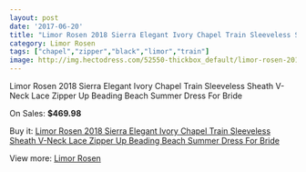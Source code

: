 ```yaml
---
layout: post
date: '2017-06-20'
title: "Limor Rosen 2018 Sierra Elegant Ivory Chapel Train Sleeveless Sheath V-Neck Lace Zipper Up Beading Beach Summer Dress For Bride"
category: Limor Rosen
tags: ["chapel","zipper","black","limor","train"]
image: http://img.hectodress.com/52550-thickbox_default/limor-rosen-2018-sierra-elegant-ivory-chapel-train-sleeveless-sheath-v-neck-lace-zipper-up-beading-beach-summer-dress-for-bride.jpg
---
```

Limor Rosen 2018 Sierra Elegant Ivory Chapel Train Sleeveless Sheath V-Neck Lace Zipper Up Beading Beach Summer Dress For Bride

On Sales: **$469.98**
<a href="https://www.hectodress.com/limor-rosen/16541-limor-rosen-2018-sierra-elegant-ivory-chapel-train-sleeveless-sheath-v-neck-lace-zipper-up-beading-beach-summer-dress-for-bride.html"><amp-img layout="responsive" width="600" height="600" src="//img.hectodress.com/52550-thickbox_default/limor-rosen-2018-sierra-elegant-ivory-chapel-train-sleeveless-sheath-v-neck-lace-zipper-up-beading-beach-summer-dress-for-bride.jpg" alt="Limor Rosen 2018 Sierra Elegant Ivory Chapel Train Sleeveless Sheath V-Neck Lace Zipper Up Beading Beach Summer Dress For Bride 0" /></a>
<a href="https://www.hectodress.com/limor-rosen/16541-limor-rosen-2018-sierra-elegant-ivory-chapel-train-sleeveless-sheath-v-neck-lace-zipper-up-beading-beach-summer-dress-for-bride.html"><amp-img layout="responsive" width="600" height="600" src="//img.hectodress.com/52552-thickbox_default/limor-rosen-2018-sierra-elegant-ivory-chapel-train-sleeveless-sheath-v-neck-lace-zipper-up-beading-beach-summer-dress-for-bride.jpg" alt="Limor Rosen 2018 Sierra Elegant Ivory Chapel Train Sleeveless Sheath V-Neck Lace Zipper Up Beading Beach Summer Dress For Bride 1" /></a>
<a href="https://www.hectodress.com/limor-rosen/16541-limor-rosen-2018-sierra-elegant-ivory-chapel-train-sleeveless-sheath-v-neck-lace-zipper-up-beading-beach-summer-dress-for-bride.html"><amp-img layout="responsive" width="600" height="600" src="//img.hectodress.com/52551-thickbox_default/limor-rosen-2018-sierra-elegant-ivory-chapel-train-sleeveless-sheath-v-neck-lace-zipper-up-beading-beach-summer-dress-for-bride.jpg" alt="Limor Rosen 2018 Sierra Elegant Ivory Chapel Train Sleeveless Sheath V-Neck Lace Zipper Up Beading Beach Summer Dress For Bride 2" /></a>

Buy it: [Limor Rosen 2018 Sierra Elegant Ivory Chapel Train Sleeveless Sheath V-Neck Lace Zipper Up Beading Beach Summer Dress For Bride](https://www.hectodress.com/limor-rosen/16541-limor-rosen-2018-sierra-elegant-ivory-chapel-train-sleeveless-sheath-v-neck-lace-zipper-up-beading-beach-summer-dress-for-bride.html "Limor Rosen 2018 Sierra Elegant Ivory Chapel Train Sleeveless Sheath V-Neck Lace Zipper Up Beading Beach Summer Dress For Bride")

View more: [Limor Rosen](https://www.hectodress.com/328-limor-rosen "Limor Rosen")